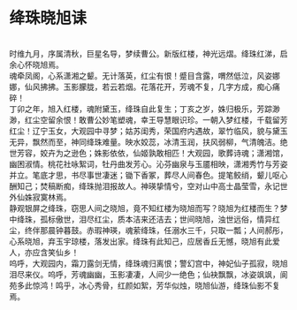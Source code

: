 # 绛珠晓旭诔
<br>时维九月，序属清秋，巨星名导，梦续曹公。新版红楼，神光远熠。绛珠红涕，启余心怀晓旭焉。
<br>魂牵凤阁，心系潇湘之颦。无计落英，红尘有恨！蹙目含露，喟然低泣，风姿娜娜，仙风拂拂。玉影朦胧，若云若烟。花落花开，芳魂不复，几字方成，痴心痛碎！
<br>丁卯之年，旭入红楼，魂附黛玉，绛珠自此复生；丁亥之岁，姝归极乐，芳踪渺渺，红尘空留余恨！敢曹公妙笔塑魂，幸王导慧眼识珍。一朝入梦红楼，千载留芳红尘！辽宁玉女，大观园中寻梦；姑苏闺秀，荣国府内遇故，翠竹临风，貌与黛玉无异，飘然而至，神同绛珠难量。映水姣蕊，冰清玉润，扶风弱柳，气清魄洁。绝世芳容，姣卉为之逊色；姝影依依，仙姬孰敢相匹！大观园，歌葬诗魂；潇湘馆，幽困淑情。桃花社咏絮词，牡丹曲发芳心。沁芬幽泉与玉靥相映，潇湘秀竹与芳姿并立。笔底才思，书尽事世凄迷；锄下香冢，葬尽人间春色。提笔鲛绡，颦儿呕心酬知己；焚稿断痴，绛珠抛泪报故人。神瑛挚情兮，空对山中高士晶莹雪，永记世外仙姝寂寞林焉。
<br>静观银屏之绛珠，窃思人间之晓旭，竟不知红楼为晓旭而写？晓旭为红楼而生？梦中绛珠，孤标傲世，泪尽红尘，质本洁来还洁去；世间晓旭，浊世远俗，情异红尘，终伴那晨钟暮鼓。赤瑕神瑛，魂萦绛珠，任溺水三千，只取一瓢；人间郝彤，心系晓旭，弃玉宇琼楼，落发出家。绛珠有此知己，应居香丘无憾，晓旭有此爱人，亦应含笑仙乡！
<br>呜呼，大观园内，霜刀露剑无情，绛珠魂归离恨；警幻宫中，神妃仙子孤寂，晓旭泪尽来仪。呜呼，芳魂幽幽，玉影凄凄，人间少一绝色；仙袂飘飘，冰姿飒飒，阆苑多此惊鸿！鸣乎，冰心秀骨，红颜如絮，芳华似烛，晓旭仙游，绛珠仙影不复焉。
